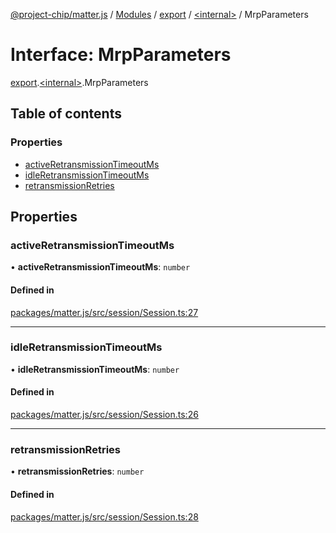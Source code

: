 [@project-chip/matter.js](../README.md) / [Modules](../modules.md) / [export](../modules/export.md) / [\<internal\>](../modules/export._internal_.md) / MrpParameters

# Interface: MrpParameters

[export](../modules/export.md).[\<internal\>](../modules/export._internal_.md).MrpParameters

## Table of contents

### Properties

- [activeRetransmissionTimeoutMs](export._internal_.MrpParameters.md#activeretransmissiontimeoutms)
- [idleRetransmissionTimeoutMs](export._internal_.MrpParameters.md#idleretransmissiontimeoutms)
- [retransmissionRetries](export._internal_.MrpParameters.md#retransmissionretries)

## Properties

### activeRetransmissionTimeoutMs

• **activeRetransmissionTimeoutMs**: `number`

#### Defined in

[packages/matter.js/src/session/Session.ts:27](https://github.com/project-chip/matter.js/blob/dfd1dc35/packages/matter.js/src/session/Session.ts#L27)

___

### idleRetransmissionTimeoutMs

• **idleRetransmissionTimeoutMs**: `number`

#### Defined in

[packages/matter.js/src/session/Session.ts:26](https://github.com/project-chip/matter.js/blob/dfd1dc35/packages/matter.js/src/session/Session.ts#L26)

___

### retransmissionRetries

• **retransmissionRetries**: `number`

#### Defined in

[packages/matter.js/src/session/Session.ts:28](https://github.com/project-chip/matter.js/blob/dfd1dc35/packages/matter.js/src/session/Session.ts#L28)
